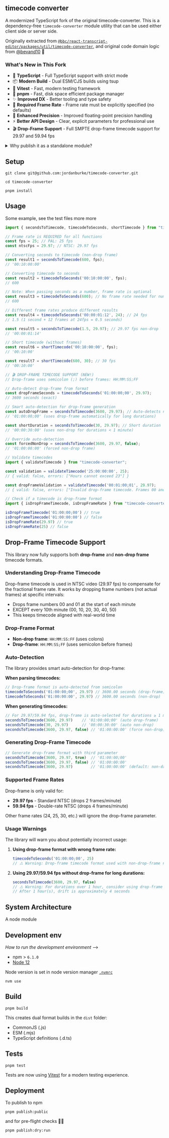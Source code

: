 ## timecode converter

<!-- _One liner + link to confluence page_
_Screenshot of UI - optional_ -->

A modernized TypeScript fork of the original timecode-converter. This is a dependency-free `timecode-converter` module utility that can be used either client side or server side. 

Originally extracted from [`@bbc/react-transcript-editor/packages/util/timecode-converter`](https://github.com/bbc/react-transcript-editor/tree/master/packages/util/timecode-converter), and original code domain logic from [@bevand10](https://github.com/bevand10) 🙌

### What's New in This Fork
- 🚀 **TypeScript** - Full TypeScript support with strict mode
- 📦 **Modern Build** - Dual ESM/CJS builds using tsup
- 🧪 **Vitest** - Fast, modern testing framework
- 🔧 **pnpm** - Fast, disk space efficient package manager
- ✨ **Improved DX** - Better tooling and type safety
- 🎯 **Required Frame Rate** - Frame rate must be explicitly specified (no defaults)
- 🔧 **Enhanced Precision** - Improved floating-point precision handling
- ⚡ **Better API Design** - Clear, explicit parameters for professional use
- 🎬 **Drop-Frame Support** - Full SMPTE drop-frame timecode support for 29.97 and 59.94 fps

<details><summary>Why publish it as a standalone module?</summary>

The problem of exporting it from [`@bbc/react-transcript-editor`](https://github.com/bbc/react-transcript-editor) or [`@pietrop/slate-transcript-editor`](https://github.com/pietrop/slate-transcript-editor) is that, somehow it ends up expecting react as a peer dependency. 

And besides that not being ideal, or good practice, not only it can cause problems with keeping up with react peer dependency of other modules, but also add that as a peer dependency to other module consuming it, such as [@pietrop/edl-composer](https://github.com/pietrop/edl-composer) that doesn't really need any of that.
</details>


## Setup

<!-- _stack - optional_
_How to build and run the code/app_ -->

```
git clone git@github.com:jordanburke/timecode-converter.git
```
```
cd timecode-converter
```
```
pnpm install
```
## Usage
Some example, see the test files more more 
```js
import { secondsToTimecode, timecodeToSeconds, shortTimecode } from "timecode-converter";

// Frame rate is REQUIRED for all functions
const fps = 25; // PAL: 25 fps
const ntscFps = 29.97; // NTSC: 29.97 fps

// Converting seconds to timecode (non-drop frame)
const result1 = secondsToTimecode(600, fps);
// '00:10:00:00'

// Converting timecode to seconds
const result2 = timecodeToSeconds('00:10:00:00', fps);
// 600

// Note: When passing seconds as a number, frame rate is optional
const result3 = timecodeToSeconds(600); // No frame rate needed for numeric input
// 600

// Different frame rates produce different results
const result4 = timecodeToSeconds('00:00:01:12', 24); // 24 fps
// 1.5 (1 second + 12 frames at 24fps = 0.5 seconds)

const result5 = secondsToTimecode(1.5, 29.97); // 29.97 fps non-drop
// '00:00:01:14'

// Short timecode (without frames)
const result6 = shortTimecode('00:10:00:00', fps);
// '00:10:00'

const result7 = shortTimecode(600, 30); // 30 fps
// '00:10:00'

// 🎬 DROP-FRAME TIMECODE SUPPORT (NEW!)
// Drop-frame uses semicolon (;) before frames: HH:MM:SS;FF

// Auto-detect drop-frame from format
const dropFrameSeconds = timecodeToSeconds('01:00:00;00', 29.97);
// 3600 seconds (exact)

// Smart auto-detection for drop-frame generation
const autoDropFrame = secondsToTimecode(3600, 29.97); // Auto-detects need for drop-frame
// '01:00:00;00' (uses drop-frame automatically for long durations)

const shortDuration = secondsToTimecode(30, 29.97); // Short duration
// '00:00:30:00' (uses non-drop for durations < 1 minute)

// Override auto-detection
const forcedNonDrop = secondsToTimecode(3600, 29.97, false);
// '01:00:00:00' (forced non-drop frame)

// Validate timecodes
import { validateTimecode } from "timecode-converter";

const validation = validateTimecode('25:00:00:00', 25);
// { valid: false, errors: ["Hours cannot exceed 23"] }

const dropFrameValidation = validateTimecode('00:01:00;01', 29.97);
// { valid: false, errors: ["Invalid drop-frame timecode. Frames 00 and 01 don't exist at minute 1"] }

// Check if a timecode is drop-frame format
import { isDropFrameTimecode, isDropFrameRate } from "timecode-converter";

isDropFrameTimecode('01:00:00;00') // true
isDropFrameTimecode('01:00:00:00') // false
isDropFrameRate(29.97) // true
isDropFrameRate(25) // false
```
## Drop-Frame Timecode Support

This library now fully supports both **drop-frame** and **non-drop frame** timecode formats.

### Understanding Drop-Frame Timecode

Drop-frame timecode is used in NTSC video (29.97 fps) to compensate for the fractional frame rate. It works by dropping frame numbers (not actual frames) at specific intervals:
- Drops frame numbers 00 and 01 at the start of each minute
- EXCEPT every 10th minute (00, 10, 20, 30, 40, 50)
- This keeps timecode aligned with real-world time

### Drop-Frame Format
- **Non-drop frame**: `HH:MM:SS:FF` (uses colons)
- **Drop-frame**: `HH:MM:SS;FF` (uses semicolon before frames)

### Auto-Detection
The library provides smart auto-detection for drop-frame:

**When parsing timecodes:**
```js
// Drop-frame format is auto-detected from semicolon
timecodeToSeconds('01:00:00;00', 29.97) // 3600.00 seconds (drop-frame)
timecodeToSeconds('01:00:00:00', 29.97) // 3600.00 seconds (non-drop)
```

**When generating timecodes:**
```js
// For 29.97/59.94 fps, drop-frame is auto-selected for durations ≥ 1 minute
secondsToTimecode(3600, 29.97)    // '01:00:00;00' (auto drop-frame)
secondsToTimecode(30, 29.97)      // '00:00:30:00' (auto non-drop)
secondsToTimecode(3600, 29.97, false) // '01:00:00:00' (force non-drop)
```

### Generating Drop-Frame Timecode
```js
// Generate drop-frame format with third parameter
secondsToTimecode(3600, 29.97, true)  // '01:00:00;00'
secondsToTimecode(3600, 29.97, false) // '01:00:00:00'
secondsToTimecode(3600, 29.97)        // '01:00:00:00' (default: non-drop)
```

### Supported Frame Rates
Drop-frame is only valid for:
- **29.97 fps** - Standard NTSC (drops 2 frames/minute)
- **59.94 fps** - Double-rate NTSC (drops 4 frames/minute)

Other frame rates (24, 25, 30, etc.) will ignore the drop-frame parameter.

### Usage Warnings
The library will warn you about potentially incorrect usage:

1. **Using drop-frame format with wrong frame rate:**
   ```js
   timecodeToSeconds('01:00:00;00', 25)
   // ⚠️ Warning: Drop-frame timecode format used with non-drop-frame rate 25 fps
   ```

2. **Using 29.97/59.94 fps without drop-frame for long durations:**
   ```js
   secondsToTimecode(3600, 29.97, false)
   // ⚠️ Warning: For durations over 1 hour, consider using drop-frame format
   // After 1 hour(s), drift is approximately 4 seconds
   ```

## System Architecture

<!-- _High level overview of system architecture_ -->

A node module 

<!-- ## Documentation

There's a [docs](./docs) folder in this repository.

[docs/notes](./docs/notes) contains dev draft notes on various aspects of the project. This would generally be converted either into ADRs or guides when ready.

[docs/adr](./docs/adr) contains [Architecture Decision Record](https://github.com/joelparkerhenderson/architecture_decision_record).

> An architectural decision record (ADR) is a document that captures an important architectural decision made along with its context and consequences.

We are using [this template for ADR](https://gist.github.com/iaincollins/92923cc2c309c2751aea6f1b34b31d95) -->

## Development env

 _How to run the development environment_ -->

- npm > `6.1.0`
- [Node 12](https://nodejs.org/docs/latest-v12.x/api/)

Node version is set in node version manager [`.nvmrc`](https://github.com/creationix/nvm#nvmrc)

```
nvm use
```


<!-- _Coding style convention ref optional, eg which linter to use_ -->

<!-- _Linting, github pre-push hook - optional_ -->

## Build

<!-- _How to run build_ -->

```
pnpm build
```

This creates dual format builds in the `dist` folder:
- CommonJS (.js) 
- ESM (.mjs)
- TypeScript definitions (.d.ts)
## Tests

<!-- _How to carry out tests_ -->

```
pnpm test
```

Tests are now using [Vitest](https://vitest.dev/) for a modern testing experience.


## Deployment

<!-- _How to deploy the code/app into test/staging/production_ -->

To publish to npm 
```
pnpm publish:public
```
and for pre-flight checks 🔦🛫 
```
pnpm publish:dry:run
```